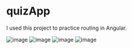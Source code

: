 # quizApp

I used this project to practice routing in Angular.

![image](https://github.com/user-attachments/assets/8eae96d2-01c7-48d2-b17d-16c2e1cd4188)
![image](https://github.com/user-attachments/assets/04ff106d-3b20-44f1-b5b9-73e53effdbeb)
![image](https://github.com/user-attachments/assets/a9f0a85c-05f7-4987-94bf-6914c1e15b06)
![image](https://github.com/user-attachments/assets/356a0356-ca0b-41c8-9455-23993b48e2e6)

